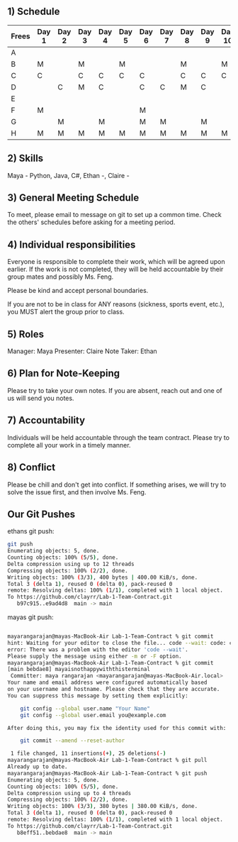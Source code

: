 ## 1) Schedule

| Frees | Day 1 | Day 2 | Day 3 | Day 4 | Day 5 | Day 6 | Day 7 | Day 8 | Day 9 | Day 10 |
|-------|-------|-------|-------|-------|-------|-------|-------|-------|-------|--------|
| A     |       |       |       |       |       |       |       |       |       |        |
| B     |   M   |       |   M   |       |   M   |       |       |   M   |       |   M    |
| C     |   C   |       | C     |  C    | C     | C     |       | C     |  C    | C      |
| D     |       |   C   | M     |  C    |       |   C   |  C    | M     | C     |        |
| E     |       |       |       |       |       |       |       |       |       |        |
| F     | M     |       |       |       |       | M     |       |       |       |        |
| G     |       | M     |       | M     |       | M     | M     |       | M     |        |
| H     | M     | M     | M     | M     | M     | M     | M     | M     | M     | M      |

## 2) Skills 
Maya - Python, Java, C#,
 Ethan -,
 Claire -

## 3) General Meeting Schedule
To meet, please email to message on git to set up a common time. Check the others' schedules before asking for a meeting period.


## 4) Individual responsibilities

Everyone is responsible to complete their work, which will be agreed upon earlier. If the work is not completed, they will be held accountable by their group mates and possibly Ms. Feng. 

Please be kind and accept personal boundaries. 

If you are not to be in class for ANY reasons (sickness, sports event, etc.), you MUST alert the group prior to class.  

## 5) Roles

Manager: Maya
Presenter: Claire
Note Taker: Ethan 

## 6) Plan for Note-Keeping

Please try to take your own notes. If you are absent, reach out and one of us will send you notes. 

## 7) Accountability

Individuals will be held accountable through the team contract. Please try to complete all your work in a timely manner. 

## 8) Conflict

Please be chill and don't get into conflict. If something arises, we will try to solve the issue first, and then involve Ms. Feng. 

## Our Git Pushes

ethans git push:

```sh
git push
Enumerating objects: 5, done.
Counting objects: 100% (5/5), done.
Delta compression using up to 12 threads
Compressing objects: 100% (2/2), done.
Writing objects: 100% (3/3), 400 bytes | 400.00 KiB/s, done.
Total 3 (delta 1), reused 0 (delta 0), pack-reused 0
remote: Resolving deltas: 100% (1/1), completed with 1 local object.
To https://github.com/clayrr/Lab-1-Team-Contract.git
   b97c915..e9ad4d8  main -> main
```

mayas git push: 

```sh

mayarangarajan@mayas-MacBook-Air Lab-1-Team-Contract % git commit
hint: Waiting for your editor to close the file... code --wait: code: command not found
error: There was a problem with the editor 'code --wait'.
Please supply the message using either -m or -F option.
mayarangarajan@mayas-MacBook-Air Lab-1-Team-Contract % git commit
[main bebdae8] mayaisnothappywiththisterminal
 Committer: maya rangarajan <mayarangarajan@mayas-MacBook-Air.local>
Your name and email address were configured automatically based
on your username and hostname. Please check that they are accurate.
You can suppress this message by setting them explicitly:

    git config --global user.name "Your Name"
    git config --global user.email you@example.com

After doing this, you may fix the identity used for this commit with:

    git commit --amend --reset-author

 1 file changed, 11 insertions(+), 25 deletions(-)
mayarangarajan@mayas-MacBook-Air Lab-1-Team-Contract % git pull 
Already up to date.
mayarangarajan@mayas-MacBook-Air Lab-1-Team-Contract % git push
Enumerating objects: 5, done.
Counting objects: 100% (5/5), done.
Delta compression using up to 4 threads
Compressing objects: 100% (2/2), done.
Writing objects: 100% (3/3), 380 bytes | 380.00 KiB/s, done.
Total 3 (delta 1), reused 0 (delta 0), pack-reused 0
remote: Resolving deltas: 100% (1/1), completed with 1 local object.
To https://github.com/clayrr/Lab-1-Team-Contract.git
   b8eff51..bebdae8  main -> main

```
